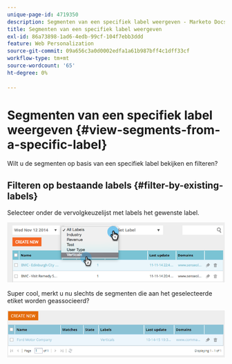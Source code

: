 ```yaml
---
unique-page-id: 4719350
description: Segmenten van een specifiek label weergeven - Marketo Docs - Productdocumentatie
title: Segmenten van een specifiek label weergeven
exl-id: 86a73898-1ad6-4edb-99cf-104f7ebb3ddd
feature: Web Personalization
source-git-commit: 09a656c3a0d0002edfa1a61b987bff4c1dff33cf
workflow-type: tm+mt
source-wordcount: '65'
ht-degree: 0%

---
```


# Segmenten van een specifiek label weergeven {#view-segments-from-a-specific-label}

Wilt u de segmenten op basis van een specifiek label bekijken en filteren?

## Filteren op bestaande labels {#filter-by-existing-labels}

Selecteer onder de vervolgkeuzelijst met labels het gewenste label.

![](assets/image2014-11-26-13-3a44-3a23.png)

Super cool, merkt u nu slechts de segmenten die aan het geselecteerde etiket worden geassocieerd?

![](assets/image2015-10-14-16-3a31-3a52.png)
